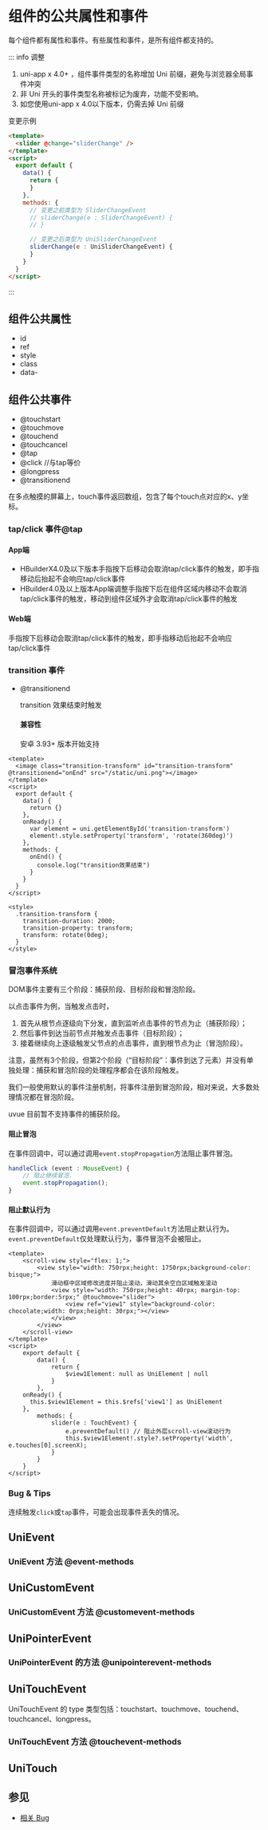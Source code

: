 # 组件的公共属性和事件

每个组件都有属性和事件。有些属性和事件，是所有组件都支持的。

::: info 调整

1. uni-app x 4.0+ ，组件事件类型的名称增加 Uni 前缀，避免与浏览器全局事件冲突
2. 非 Uni 开头的事件类型名称被标记为废弃，功能不受影响。
3. 如您使用uni-app x 4.0以下版本，仍需去掉 Uni 前缀

变更示例
```html
<template>
  <slider @change="sliderChange" />
</template>
<script>
  export default {
    data() {
      return {
      }
    },
    methods: {
      // 变更之前类型为 SliderChangeEvent
      // sliderChange(e : SliderChangeEvent) {
      // }

      // 变更之后类型为 UniSliderChangeEvent
      sliderChange(e : UniSliderChangeEvent) {
      }
    }
  }
</script>
```
:::


## 组件公共属性

- id
- ref
- style
- class
- data-

<!-- CUSTOMTYPEJSON.Unigeneral-attribute.example -->

## 组件公共事件

- @touchstart
- @touchmove
- @touchend
- @touchcancel
- @tap
- @click //与tap等价
- @longpress
- @transitionend

在多点触摸的屏幕上，touch事件返回数组，包含了每个touch点对应的x、y坐标。

### tap/click 事件@tap

#### App端
- HBuilderX4.0及以下版本手指按下后移动会取消tap/click事件的触发，即手指移动后抬起不会响应tap/click事件
- HBuilder4.0及以上版本App端调整手指按下后在组件区域内移动不会取消tap/click事件的触发，移动到组件区域外才会取消tap/click事件的触发

#### Web端
手指按下后移动会取消tap/click事件的触发，即手指移动后抬起不会响应tap/click事件


### transition 事件

- @transitionend

	transition 效果结束时触发

	#### 兼容性

	安卓 3.93+ 版本开始支持

```vue
<template>
  <image class="transition-transform" id="transition-transform" @transitionend="onEnd" src="/static/uni.png"></image>
</template>
<script>
  export default {
    data() {
      return {}
    },
    onReady() {
      var element = uni.getElementById('transition-transform')
      element!.style.setProperty('transform', 'rotate(360deg)')
    },
    methods: {
      onEnd() {
        console.log("transition效果结束")
      }
    }
  }
</script>

<style>
  .transition-transform {
    transition-duration: 2000;
    transition-property: transform;
    transform: rotate(0deg);
  }
</style>
```

### 冒泡事件系统

DOM事件主要有三个阶段：捕获阶段、目标阶段和冒泡阶段。

以点击事件为例，当触发点击时，
1. 首先从根节点逐级向下分发，直到监听点击事件的节点为止（捕获阶段）；
2. 然后事件到达当前节点并触发点击事件（目标阶段）；
3. 接着继续向上逐级触发父节点的点击事件，直到根节点为止（冒泡阶段）。

注意，虽然有3个阶段，但第2个阶段（“目标阶段”：事件到达了元素）并没有单独处理：捕获和冒泡阶段的处理程序都会在该阶段触发。

我们一般使用默认的事件注册机制，将事件注册到冒泡阶段，相对来说，大多数处理情况都在冒泡阶段。

uvue 目前暂不支持事件的捕获阶段。

#### 阻止冒泡

在事件回调中，可以通过调用`event.stopPropagation`方法阻止事件冒泡。

```ts
handleClick (event : MouseEvent) {
    // 阻止继续冒泡.
    event.stopPropagation();
}
```

#### 阻止默认行为

在事件回调中，可以通过调用`event.preventDefault`方法阻止默认行为。`event.preventDefault`仅处理默认行为，事件冒泡不会被阻止。

```vue
<template>
	<scroll-view style="flex: 1;">
		<view style="width: 750rpx;height: 1750rpx;background-color: bisque;">
			滑动框中区域修改进度并阻止滚动，滑动其余空白区域触发滚动
			<view style="width: 750rpx;height: 40rpx; margin-top: 100rpx;border:5rpx;" @touchmove="slider">
				<view ref="view1" style="background-color: chocolate;width: 0rpx;height: 30rpx;"></view>
			</view>
		</view>
	</scroll-view>
</template>
<script>
	export default {
		data() {
			return {
				$view1Element: null as UniElement | null
			}
		},
    onReady() {
      this.$view1Element = this.$refs['view1'] as UniElement
    },
		methods: {
			slider(e : TouchEvent) {
				e.preventDefault() // 阻止外层scroll-view滚动行为
				this.$view1Element!.style?.setProperty('width', e.touches[0].screenX);
			}
		}
	}
</script>
```

### Bug & Tips

连续触发`click`或`tap`事件，可能会出现事件丢失的情况。

## UniEvent

<!-- CUSTOMTYPEJSON.UniEvent.description -->

<!-- CUSTOMTYPEJSON.UniEvent.extends -->

<!-- CUSTOMTYPEJSON.UniEvent.param -->



### UniEvent 方法 @event-methods
<!-- CUSTOMTYPEJSON.UniEvent.methods.stopPropagation.name -->

<!-- CUSTOMTYPEJSON.UniEvent.methods.stopPropagation.description -->

<!-- CUSTOMTYPEJSON.UniEvent.methods.stopPropagation.param -->

<!-- CUSTOMTYPEJSON.UniEvent.methods.stopPropagation.returnValue -->

<!-- CUSTOMTYPEJSON.UniEvent.methods.stopPropagation.compatibility -->

<!-- CUSTOMTYPEJSON.UniEvent.methods.stopPropagation.tutorial -->

<!-- CUSTOMTYPEJSON.UniEvent.methods.preventDefault.name -->

<!-- CUSTOMTYPEJSON.UniEvent.methods.preventDefault.description -->

<!-- CUSTOMTYPEJSON.UniEvent.methods.preventDefault.param -->

<!-- CUSTOMTYPEJSON.UniEvent.methods.preventDefault.returnValue -->

<!-- CUSTOMTYPEJSON.UniEvent.methods.preventDefault.compatibility -->

<!-- CUSTOMTYPEJSON.UniEvent.methods.preventDefault.tutorial -->

## UniCustomEvent

<!-- CUSTOMTYPEJSON.UniCustomEvent.description -->

<!-- CUSTOMTYPEJSON.UniCustomEvent.extends -->

<!-- CUSTOMTYPEJSON.UniCustomEvent.param -->



### UniCustomEvent 方法 @customevent-methods
<!-- CUSTOMTYPEJSON.UniCustomEvent.methods.stopPropagation.name -->

<!-- CUSTOMTYPEJSON.UniCustomEvent.methods.stopPropagation.description -->

<!-- CUSTOMTYPEJSON.UniCustomEvent.methods.stopPropagation.param -->

<!-- CUSTOMTYPEJSON.UniCustomEvent.methods.stopPropagation.returnValue -->

<!-- CUSTOMTYPEJSON.UniCustomEvent.methods.stopPropagation.compatibility -->

<!-- CUSTOMTYPEJSON.UniCustomEvent.methods.stopPropagation.tutorial -->

<!-- CUSTOMTYPEJSON.UniCustomEvent.methods.preventDefault.name -->

<!-- CUSTOMTYPEJSON.UniCustomEvent.methods.preventDefault.description -->

<!-- CUSTOMTYPEJSON.UniCustomEvent.methods.preventDefault.param -->

<!-- CUSTOMTYPEJSON.UniCustomEvent.methods.preventDefault.returnValue -->

<!-- CUSTOMTYPEJSON.UniCustomEvent.methods.preventDefault.compatibility -->

<!-- CUSTOMTYPEJSON.UniCustomEvent.methods.preventDefault.tutorial -->

## UniPointerEvent

<!-- CUSTOMTYPEJSON.UniPointerEvent.description -->

<!-- CUSTOMTYPEJSON.UniPointerEvent.extends -->

<!-- CUSTOMTYPEJSON.UniPointerEvent.param -->

<!-- CUSTOMTYPEJSON.UniPointerEvent.example -->

### UniPointerEvent 的方法 @unipointerevent-methods
<!-- CUSTOMTYPEJSON.UniPointerEvent.methods.stopPropagation.name -->

<!-- CUSTOMTYPEJSON.UniPointerEvent.methods.stopPropagation.description -->

<!-- CUSTOMTYPEJSON.UniPointerEvent.methods.stopPropagation.param -->

<!-- CUSTOMTYPEJSON.UniPointerEvent.methods.stopPropagation.returnValue -->

<!-- CUSTOMTYPEJSON.UniPointerEvent.methods.stopPropagation.compatibility -->

<!-- CUSTOMTYPEJSON.UniPointerEvent.methods.stopPropagation.tutorial -->

<!-- CUSTOMTYPEJSON.UniPointerEvent.methods.preventDefault.name -->

<!-- CUSTOMTYPEJSON.UniPointerEvent.methods.preventDefault.description -->

<!-- CUSTOMTYPEJSON.UniPointerEvent.methods.preventDefault.param -->

<!-- CUSTOMTYPEJSON.UniPointerEvent.methods.preventDefault.returnValue -->

<!-- CUSTOMTYPEJSON.UniPointerEvent.methods.preventDefault.compatibility -->

<!-- CUSTOMTYPEJSON.UniPointerEvent.methods.preventDefault.tutorial -->

## UniTouchEvent

<!-- CUSTOMTYPEJSON.UniTouchEvent.description -->

<!-- CUSTOMTYPEJSON.UniTouchEvent.extends -->

<!-- CUSTOMTYPEJSON.UniTouchEvent.param -->

UniTouchEvent 的 type 类型包括：touchstart、touchmove、touchend、touchcancel、longpress。

### UniTouchEvent 方法 @touchevent-methods
<!-- CUSTOMTYPEJSON.UniTouchEvent.methods.stopPropagation.name -->

<!-- CUSTOMTYPEJSON.UniTouchEvent.methods.stopPropagation.description -->

<!-- CUSTOMTYPEJSON.UniTouchEvent.methods.stopPropagation.param -->

<!-- CUSTOMTYPEJSON.UniTouchEvent.methods.stopPropagation.returnValue -->

<!-- CUSTOMTYPEJSON.UniTouchEvent.methods.stopPropagation.compatibility -->

<!-- CUSTOMTYPEJSON.UniTouchEvent.methods.stopPropagation.tutorial -->

<!-- CUSTOMTYPEJSON.UniTouchEvent.methods.preventDefault.name -->

<!-- CUSTOMTYPEJSON.UniTouchEvent.methods.preventDefault.description -->

<!-- CUSTOMTYPEJSON.UniTouchEvent.methods.preventDefault.param -->

<!-- CUSTOMTYPEJSON.UniTouchEvent.methods.preventDefault.returnValue -->

<!-- CUSTOMTYPEJSON.UniTouchEvent.methods.preventDefault.compatibility -->

<!-- CUSTOMTYPEJSON.UniTouchEvent.methods.preventDefault.tutorial -->

## UniTouch

<!-- CUSTOMTYPEJSON.UniTouch.description -->

<!-- CUSTOMTYPEJSON.UniTouch.extends -->

<!-- CUSTOMTYPEJSON.UniTouch.param -->

<!-- CUSTOMTYPEJSON.Unigeneral-event.example -->

## 参见

- [相关 Bug](https://issues.dcloud.net.cn/?mid=component.common)

